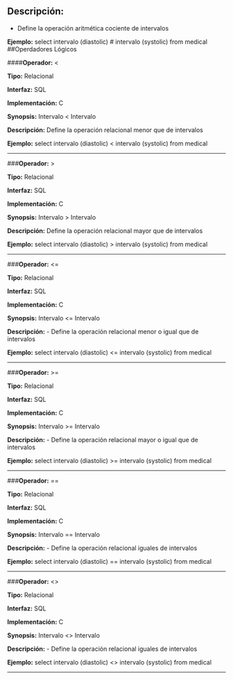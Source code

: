 ## **Descripción:** 
- Define la operación aritmética cociente de intervalos

 **Ejemplo:** select intervalo (diastolic) # intervalo (systolic) from medical
##Operdadores Lógicos

####**Operador:** <

 **Tipo:** Relacional

 **Interfaz:** SQL

 **Implementación:** C

 **Synopsis:**
Intervalo < Intervalo

 **Descripción:** Define la operación relacional menor que de intervalos

 **Ejemplo:** select intervalo (diastolic) < intervalo (systolic) from medical

 ***

###**Operador:** >

 **Tipo:** Relacional

 **Interfaz:** SQL
 
 **Implementación:** C
 
 **Synopsis:**
 Intervalo > Intervalo

 **Descripción:** Define la operación relacional mayor que de intervalos

 **Ejemplo:** select intervalo (diastolic) > intervalo (systolic) from medical

 ***
###**Operador:** <=

 **Tipo:** Relacional

 **Interfaz:** SQL

 **Implementación:** C

 **Synopsis:** Intervalo <= Intervalo

 **Descripción:** - Define la operación relacional menor o igual que de intervalos

 **Ejemplo:** select intervalo (diastolic) <= intervalo (systolic) from medical
 * * *
###**Operador:** >=

 **Tipo:** Relacional

 **Interfaz:** SQL

 **Implementación:** C

 **Synopsis:**
 Intervalo >= Intervalo

 **Descripción:** - Define la operación relacional mayor o igual que de intervalos

 **Ejemplo:** select intervalo (diastolic) >= intervalo (systolic) from medical
 * * *
###**Operador:** ==
 
 **Tipo:** Relacional

 **Interfaz:** SQL

 **Implementación:** C

 **Synopsis:** Intervalo == Intervalo

 **Descripción:** - Define la operación relacional iguales de intervalos

 **Ejemplo:** select intervalo (diastolic) == intervalo (systolic) from medical
 * * *
###**Operador:** <>

 **Tipo:** Relacional

 **Interfaz:** SQL

 **Implementación:** C

 **Synopsis:** Intervalo <> Intervalo
 
 **Descripción:** - Define la operación relacional iguales de intervalos
 
 **Ejemplo:** select intervalo (diastolic) <> intervalo (systolic) from medical
 * * *
